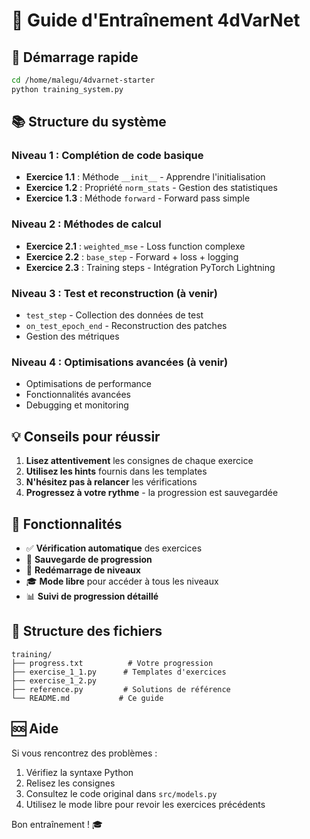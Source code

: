 # 🎯 Guide d'Entraînement 4dVarNet

## 🚀 Démarrage rapide

```bash
cd /home/malegu/4dvarnet-starter
python training_system.py
```

## 📚 Structure du système

### Niveau 1 : Complétion de code basique
- **Exercice 1.1** : Méthode `__init__` - Apprendre l'initialisation
- **Exercice 1.2** : Propriété `norm_stats` - Gestion des statistiques
- **Exercice 1.3** : Méthode `forward` - Forward pass simple

### Niveau 2 : Méthodes de calcul
- **Exercice 2.1** : `weighted_mse` - Loss function complexe
- **Exercice 2.2** : `base_step` - Forward + loss + logging
- **Exercice 2.3** : Training steps - Intégration PyTorch Lightning

### Niveau 3 : Test et reconstruction (à venir)
- `test_step` - Collection des données de test
- `on_test_epoch_end` - Reconstruction des patches
- Gestion des métriques

### Niveau 4 : Optimisations avancées (à venir)
- Optimisations de performance
- Fonctionnalités avancées
- Debugging et monitoring

## 💡 Conseils pour réussir

1. **Lisez attentivement** les consignes de chaque exercice
2. **Utilisez les hints** fournis dans les templates
3. **N'hésitez pas à relancer** les vérifications
4. **Progressez à votre rythme** - la progression est sauvegardée

## 🔧 Fonctionnalités

- ✅ **Vérification automatique** des exercices
- 💾 **Sauvegarde de progression** 
- 🔄 **Redémarrage de niveaux**
- 🎓 **Mode libre** pour accéder à tous les niveaux
- 📊 **Suivi de progression détaillé**

## 📁 Structure des fichiers

```
training/
├── progress.txt          # Votre progression
├── exercise_1_1.py      # Templates d'exercices
├── exercise_1_2.py
├── reference.py         # Solutions de référence
└── README.md           # Ce guide
```

## 🆘 Aide

Si vous rencontrez des problèmes :
1. Vérifiez la syntaxe Python
2. Relisez les consignes
3. Consultez le code original dans `src/models.py`
4. Utilisez le mode libre pour revoir les exercices précédents

Bon entraînement ! 🎓
